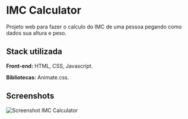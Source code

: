 
# IMC Calculator

Projeto web para fazer o calculo do IMC de uma pessoa pegando como dados sua altura e peso.


## Stack utilizada

**Front-end:** HTML, CSS, Javascript.

**Bibliotecas:** Animate.css.




## Screenshots

![Screenshot IMC Calculator](https://user-images.githubusercontent.com/87437940/163277586-612ceca9-73b2-4d57-bd24-a24053378c93.png)


